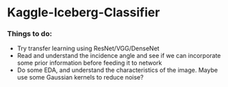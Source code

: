 # Kaggle-Iceberg-Classifier

### Things to do:
* Try transfer learning using ResNet/VGG/DenseNet
* Read and understand the incidence angle and see if we can incorporate some prior information before feeding it to network
* Do some EDA, and understand the characteristics of the image. Maybe use some Gaussian kernels to reduce noise?
